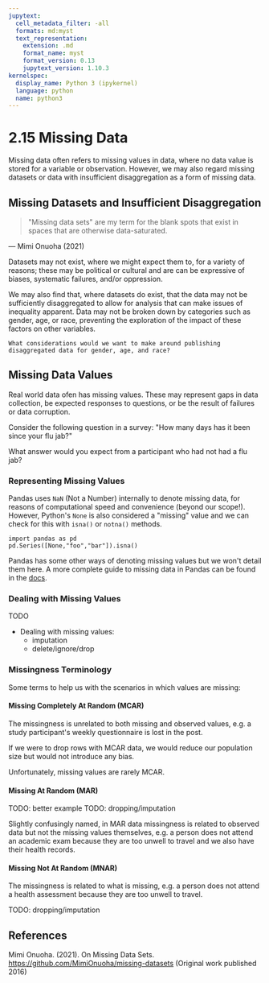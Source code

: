 ```yaml
---
jupytext:
  cell_metadata_filter: -all
  formats: md:myst
  text_representation:
    extension: .md
    format_name: myst
    format_version: 0.13
    jupytext_version: 1.10.3
kernelspec:
  display_name: Python 3 (ipykernel)
  language: python
  name: python3
---
```

# 2.15 Missing Data

Missing data often refers to missing values in data, where no data value is stored for a variable or observation.
However, we may also regard missing datasets or data with insufficient disaggregation as a form of missing data.

## Missing Datasets and Insufficient Disaggregation

> "Missing data sets" are my term for the blank spots that exist in spaces that are otherwise data-saturated.

— Mimi Onuoha (2021)

Datasets may not exist, where we might expect them to, for a variety of reasons; these may be political or cultural
 and are can be expressive of biases, systematic failures, and/or oppression.

We may also find that, where datasets do exist, that the data may not be sufficiently disaggregated to allow for
 analysis that can make issues of inequality apparent. Data may not be broken down by categories such as gender, age, or race, 
 preventing the exploration of the impact of these factors on other variables.

```{admonition} Discussion
What considerations would we want to make around publishing disaggregated data for gender, age, and race?
``` 

## Missing Data Values

Real world data ofen has missing values. These may represent gaps in data collection, be expected responses to questions, or be the result of failures or data corruption.

Consider the following question in a survey:
"How many days has it been since your flu jab?"

What answer would you expect from a participant who had not had a flu jab? 

### Representing Missing Values


Pandas uses `NaN` (Not a Number) internally to denote missing data, for reasons of computational speed and convenience (beyond our scope!).
However, Python's `None` is also considered a "missing" value and we can check for this with `isna()` or `notna()` methods.

```{code-cell} ipython3
import pandas as pd
pd.Series([None,"foo","bar"]).isna()
```

Pandas has some other ways of denoting missing values but we won't detail them here. A more complete guide to missing data in Pandas can be found in the [docs](https://pandas.pydata.org/pandas-docs/stable/user_guide/missing_data.html).


### Dealing with Missing Values

TODO

- Dealing with missing values:
    - imputation
    - delete/ignore/drop

### Missingness Terminology

Some terms to help us with the scenarios in which values are missing:

#### Missing Completely At Random (MCAR)

The missingness is unrelated to both missing and observed values, e.g. a study participant's weekly questionnaire is lost in the post.

If we were to drop rows with MCAR data, we would reduce our population size but would not introduce any bias. 

Unfortunately, missing values are rarely MCAR.

#### Missing At Random (MAR)

TODO: better example
TODO: dropping/imputation

Slightly confusingly named, in MAR data missingness is related to observed data but not the missing values themselves,
e.g. a person does not attend an academic exam because they are too unwell to travel and we also have their health records.


#### Missing Not At Random (MNAR)

The missingness is related to what is missing, e.g. a person does not attend a health assessment because they are too unwell to travel.

TODO: dropping/imputation

## References

Mimi Onuoha. (2021). On Missing Data Sets. https://github.com/MimiOnuoha/missing-datasets (Original work published 2016)
